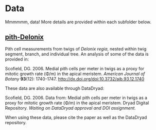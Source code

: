 Data
====

Mmmmmm, data!  More details are provided within each subfolder below.

[pith-Delonix](https://github.com/douglasgscofield/bioinfo/tree/master/pith-Delonix)
-------

Pith cell measurements from twigs of *Delonix regia*, nested within twig segment, branch, and individual tree.  An analysis of some of the data is provided in:


Scofield, DG. 2006. Medial pith cells per meter in twigs as a proxy for mitotic growth rate (&Phi;/m) in the apical meristem. *American Journal of Botany* **93**(12): 1740-1747. <http://dx.doi.org/doi:10.3732/ajb.93.12.1740>

These data are also available through DataDryad:

Scofield, DG.  2006. Data from: Medial pith cells per meter in twigs as a proxy for mitotic growth rate (&Phi;/m) in the apical meristem.  Dryad Digital Repository.  *Waiting on DataDryad approval and DOI assignment.*

When using these data, please cite the paper as well as the DataDryad repository.